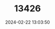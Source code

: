 ---
title: "13426"
category: "Microtus agrestis"
draft: false
date: 2024-02-22 13:03:50
languages:
  French: ["Campagnol Agreste"]
  Spanish; Castilian: ["Topillo Agreste"]
  English: ["Field Vole"]
---